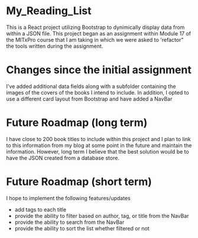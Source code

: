 # My_Reading_List
This is a React project utilizing Bootstrap to dynimically display data from within a JSON file. This project began as an assignment within Module 17 of the MITxPro course that I am taking in which we were asked to 'refactor" the tools written during the assignment. 

# Changes since the initial assignment
I've added additional data fields along with a subfolder containing the images of the covers of the books I intend to include. In addition, I opted to use a different card layout from Bootstrap and have added a NavBar 

# Future Roadmap (long term)
I have close to 200 book titles to include within this project and I plan to link to this information from my blog at some point in the future and maintain the information. However, long term I believe that the best solution would be to have the JSON created from a database store. 

# Future Roadmap (short term)
I hope to implement the following features/updates

* add tags to each title
* provide the ability to filter based on author, tag, or title from the NavBar
* provide the ability to search from the NavBar
* provide the ability to sort the list whether filtered or not
